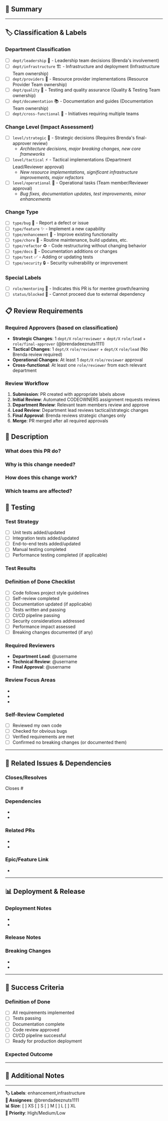 ## 🎯 Summary
<!-- Brief description of changes and their purpose -->

---

## 🏷️ Classification & Labels

### Department Classification
- [ ] `dept/leadership` 👔 - Leadership team decisions (Brenda's involvement)
- [ ] `dept/infrastructure` 🏗️ - Infrastructure and deployment (Infrastructure Team ownership)
- [ ] `dept/providers` 🔌 - Resource provider implementations (Resource Provider Team ownership)
- [ ] `dept/quality` 🧪 - Testing and quality assurance (Quality & Testing Team ownership)
- [ ] `dept/documentation` 📚 - Documentation and guides (Documentation Team ownership)
- [ ] `dept/cross-functional` 🤝 - Initiatives requiring multiple teams

### Change Level (Impact Assessment)
- [ ] `level/strategic` 🎯 - Strategic decisions (Requires Brenda's final-approver review)
  - *Architecture decisions, major breaking changes, new core frameworks*
- [ ] `level/tactical` ⚡ - Tactical implementations (Department Lead/Reviewer approval)
  - *New resource implementations, significant infrastructure improvements, major refactors*
- [ ] `level/operational` 🔨 - Operational tasks (Team member/Reviewer approval)
  - *Bug fixes, documentation updates, test improvements, minor enhancements*

### Change Type
- [ ] `type/bug` 🐞 - Report a defect or issue
- [ ] `type/feature` ✨ - Implement a new capability
- [ ] `type/enhancement` 🚀 - Improve existing functionality
- [ ] `type/chore` 🧹 - Routine maintenance, build updates, etc.
- [ ] `type/refactor` ♻️ - Code restructuring without changing behavior
- [ ] `type/docs` 📖 - Documentation additions or changes
- [ ] `type/test` ✅ - Adding or updating tests
- [ ] `type/security` 🔒 - Security vulnerability or improvement

### Special Labels
- [ ] `role/mentoring` 🌱 - Indicates this PR is for mentee growth/learning
- [ ] `status/blocked` 🛑 - Cannot proceed due to external dependency

## 📋 Review Requirements

### Required Approvers (based on classification)
- **Strategic Changes**: 1 `dept/X` `role/reviewer` + `dept/X` `role/lead` + `role/final-approver` (@brendadeeznuts1111)
- **Tactical Changes**: 1 `dept/X` `role/reviewer` + `dept/X` `role/lead` (No Brenda review required)
- **Operational Changes**: At least 1 `dept/X` `role/reviewer` approval
- **Cross-functional**: At least one `role/reviewer` from each relevant department

### Review Workflow
1. **Submission**: PR created with appropriate labels above
2. **Initial Review**: Automated CODEOWNERS assignment requests reviews
3. **Department Review**: Relevant team members review and approve
4. **Lead Review**: Department lead reviews tactical/strategic changes
5. **Final Approval**: Brenda reviews strategic changes only
6. **Merge**: PR merged after all required approvals

## 📝 Description

### What does this PR do?
<!-- Provide a clear and concise description of the changes -->

### Why is this change needed?
<!-- Explain the problem this change solves or the benefit it provides -->

### How does this change work?
<!-- Brief technical explanation of the implementation -->

### Which teams are affected?
<!-- List all departments that need to be aware of this change -->

## 🧪 Testing

### Test Strategy
- [ ] Unit tests added/updated
- [ ] Integration tests added/updated
- [ ] End-to-end tests added/updated
- [ ] Manual testing completed
- [ ] Performance testing completed (if applicable)

### Test Results
<!-- Describe test results and any known issues -->

### Definition of Done Checklist
- [ ] Code follows project style guidelines
- [ ] Self-review completed
- [ ] Documentation updated (if applicable)
- [ ] Tests written and passing
- [ ] CI/CD pipeline passing
- [ ] Security considerations addressed
- [ ] Performance impact assessed
- [ ] Breaking changes documented (if any)

### **Required Reviewers**
<!-- Based on department assignment -->
- **Department Lead**: @username
- **Technical Review**: @username
- **Final Approval**: @username

### **Review Focus Areas**
<!-- What reviewers should focus on -->
- 
- 
- 

### **Self-Review Completed**
- [ ] Reviewed my own code
- [ ] Checked for obvious bugs
- [ ] Verified requirements are met
- [ ] Confirmed no breaking changes (or documented them)

---

## 🔗 Related Issues & Dependencies

### **Closes/Resolves**
<!-- Link to related issues -->
Closes #

### **Dependencies**
<!-- List any dependencies or blockers -->
- 
- 

### **Related PRs**
<!-- Link to related pull requests -->
- 
- 

### **Epic/Feature Link**
<!-- Link to larger feature or epic -->
- 

---

## 📊 Deployment & Release

### **Deployment Notes**
<!-- Any special deployment instructions -->
- 
- 

### **Release Notes**
<!-- What should be included in release notes -->
<!-- 
Example:
- Added advanced Alchemy patterns to JobQueue resource
- Implemented type guard functions for runtime validation
- Added conditional deletion flags for data resources
-->

### **Breaking Changes**
<!-- List any breaking changes and migration steps -->
- 
- 

---

## 🎯 Success Criteria

### **Definition of Done**
- [ ] All requirements implemented
- [ ] Tests passing
- [ ] Documentation complete
- [ ] Code review approved
- [ ] CI/CD pipeline successful
- [ ] Ready for production deployment

### **Expected Outcome**
<!-- What success looks like -->
<!-- 
Example:
- JobQueue is now a first-class Alchemy resource
- All advanced patterns implemented
- Zero breaking changes for existing users
- Improved type safety and developer experience
-->

---

## 💬 Additional Notes

<!-- Any additional context, questions, or concerns -->
<!-- 
Example:
- This establishes patterns for future resource providers
- Consider applying similar patterns to other @alch packages
- Monitor performance in production after release
-->

---

**🏷️ Labels**: enhancement,infrastructure  
**👥 Assignees**: @brendadeeznuts1111  
**📊 Size**: [ ] XS [ ] S [ ] M [ ] L [ ] XL  
**🎯 Priority**: High/Medium/Low
